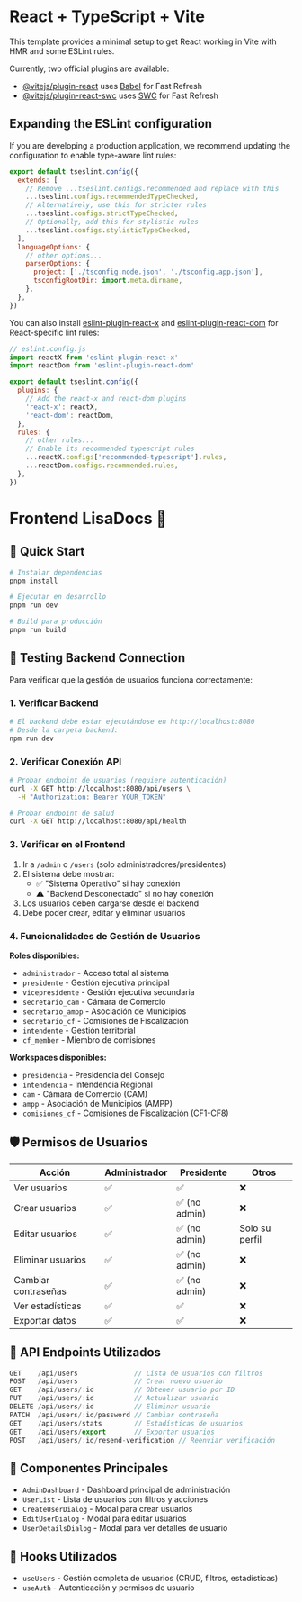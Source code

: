 # React + TypeScript + Vite

This template provides a minimal setup to get React working in Vite with HMR and some ESLint rules.

Currently, two official plugins are available:

- [@vitejs/plugin-react](https://github.com/vitejs/vite-plugin-react/blob/main/packages/plugin-react) uses [Babel](https://babeljs.io/) for Fast Refresh
- [@vitejs/plugin-react-swc](https://github.com/vitejs/vite-plugin-react/blob/main/packages/plugin-react-swc) uses [SWC](https://swc.rs/) for Fast Refresh

## Expanding the ESLint configuration

If you are developing a production application, we recommend updating the configuration to enable type-aware lint rules:

```js
export default tseslint.config({
  extends: [
    // Remove ...tseslint.configs.recommended and replace with this
    ...tseslint.configs.recommendedTypeChecked,
    // Alternatively, use this for stricter rules
    ...tseslint.configs.strictTypeChecked,
    // Optionally, add this for stylistic rules
    ...tseslint.configs.stylisticTypeChecked,
  ],
  languageOptions: {
    // other options...
    parserOptions: {
      project: ['./tsconfig.node.json', './tsconfig.app.json'],
      tsconfigRootDir: import.meta.dirname,
    },
  },
})
```

You can also install [eslint-plugin-react-x](https://github.com/Rel1cx/eslint-react/tree/main/packages/plugins/eslint-plugin-react-x) and [eslint-plugin-react-dom](https://github.com/Rel1cx/eslint-react/tree/main/packages/plugins/eslint-plugin-react-dom) for React-specific lint rules:

```js
// eslint.config.js
import reactX from 'eslint-plugin-react-x'
import reactDom from 'eslint-plugin-react-dom'

export default tseslint.config({
  plugins: {
    // Add the react-x and react-dom plugins
    'react-x': reactX,
    'react-dom': reactDom,
  },
  rules: {
    // other rules...
    // Enable its recommended typescript rules
    ...reactX.configs['recommended-typescript'].rules,
    ...reactDom.configs.recommended.rules,
  },
})
```

# Frontend LisaDocs 🎨

## 🚀 Quick Start

```bash
# Instalar dependencias
pnpm install

# Ejecutar en desarrollo
pnpm run dev

# Build para producción
pnpm run build
```

## 🔧 Testing Backend Connection

Para verificar que la gestión de usuarios funciona correctamente:

### 1. Verificar Backend

```bash
# El backend debe estar ejecutándose en http://localhost:8080
# Desde la carpeta backend:
npm run dev
```

### 2. Verificar Conexión API

```bash
# Probar endpoint de usuarios (requiere autenticación)
curl -X GET http://localhost:8080/api/users \
  -H "Authorization: Bearer YOUR_TOKEN"

# Probar endpoint de salud
curl -X GET http://localhost:8080/api/health
```

### 3. Verificar en el Frontend

1. Ir a `/admin` o `/users` (solo administradores/presidentes)
2. El sistema debe mostrar:
   - ✅ "Sistema Operativo" si hay conexión
   - ⚠️ "Backend Desconectado" si no hay conexión
3. Los usuarios deben cargarse desde el backend
4. Debe poder crear, editar y eliminar usuarios

### 4. Funcionalidades de Gestión de Usuarios

**Roles disponibles:**

- `administrador` - Acceso total al sistema
- `presidente` - Gestión ejecutiva principal
- `vicepresidente` - Gestión ejecutiva secundaria
- `secretario_cam` - Cámara de Comercio
- `secretario_ampp` - Asociación de Municipios
- `secretario_cf` - Comisiones de Fiscalización
- `intendente` - Gestión territorial
- `cf_member` - Miembro de comisiones

**Workspaces disponibles:**

- `presidencia` - Presidencia del Consejo
- `intendencia` - Intendencia Regional
- `cam` - Cámara de Comercio (CAM)
- `ampp` - Asociación de Municipios (AMPP)
- `comisiones_cf` - Comisiones de Fiscalización (CF1-CF8)

## 🛡️ Permisos de Usuarios

| Acción | Administrador | Presidente | Otros |
|--------|--------------|------------|-------|
| Ver usuarios | ✅ | ✅ | ❌ |
| Crear usuarios | ✅ | ✅ (no admin) | ❌ |
| Editar usuarios | ✅ | ✅ (no admin) | Solo su perfil |
| Eliminar usuarios | ✅ | ✅ (no admin) | ❌ |
| Cambiar contraseñas | ✅ | ✅ (no admin) | ❌ |
| Ver estadísticas | ✅ | ✅ | ❌ |
| Exportar datos | ✅ | ✅ | ❌ |

## 🔗 API Endpoints Utilizados

```typescript
GET    /api/users              // Lista de usuarios con filtros
POST   /api/users              // Crear nuevo usuario
GET    /api/users/:id          // Obtener usuario por ID
PUT    /api/users/:id          // Actualizar usuario
DELETE /api/users/:id          // Eliminar usuario
PATCH  /api/users/:id/password // Cambiar contraseña
GET    /api/users/stats        // Estadísticas de usuarios
GET    /api/users/export       // Exportar usuarios
POST   /api/users/:id/resend-verification // Reenviar verificación
```

## 🎯 Componentes Principales

- `AdminDashboard` - Dashboard principal de administración
- `UserList` - Lista de usuarios con filtros y acciones
- `CreateUserDialog` - Modal para crear usuarios
- `EditUserDialog` - Modal para editar usuarios
- `UserDetailsDialog` - Modal para ver detalles de usuario

## 🔧 Hooks Utilizados

- `useUsers` - Gestión completa de usuarios (CRUD, filtros, estadísticas)
- `useAuth` - Autenticación y permisos de usuario
